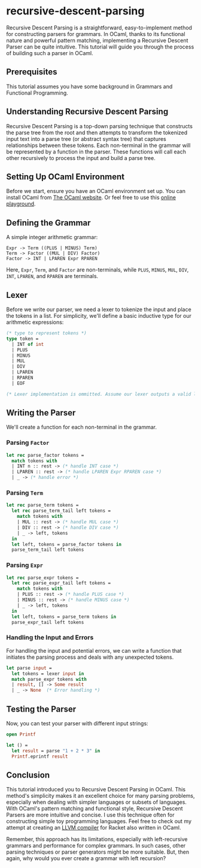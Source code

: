 # recursive-descent-parsing
Recursive Descent Parsing is a straightforward, easy-to-implement method for constructing parsers for grammars. In OCaml, thanks to its functional nature and powerful pattern matching, implementing a Recursive Descent Parser can be quite intuitive. This tutorial will guide you through the process of building such a parser in OCaml. 

## Prerequisites
This tutorial assumes you have some background in Grammars and Functional Programming.

## Understanding Recursive Descent Parsing

Recursive Descent Parsing is a top-down parsing technique that constructs the parse tree from the root and then attempts to transform the tokenized input text into a parse tree (or abstract syntax tree) that captures relationships between these tokens. Each non-terminal in the grammar will be represented by a function in the parser. These functions will call each other recursively to process the input and build a parse tree.

## Setting Up OCaml Environment

Before we start, ensure you have an OCaml environment set up. You can install OCaml from [The OCaml website](https://ocaml.org/docs/install.html). Or feel free to use this [online playground](https://try.ocamlpro.com/).

## Defining the Grammar

A simple integer arithmetic grammar:

```
Expr -> Term ((PLUS | MINUS) Term)
Term -> Factor ((MUL | DIV) Factor)
Factor -> INT | LPAREN Expr RPAREN
```

Here, `Expr`, `Term`, and `Factor` are non-terminals, while `PLUS`, `MINUS`, `MUL`, `DIV`, `INT`, `LPAREN`, and `RPAREN` are terminals.

## Lexer

Before we write our parser, we need a lexer to tokenize the input and place the tokens in a list. For simplicity, we'll define a basic inductive type for our arithmetic expressions:

```ocaml
(* type to represent tokens *)
type token =
  | INT of int
  | PLUS
  | MINUS
  | MUL
  | DIV
  | LPAREN
  | RPAREN
  | EOF

(* Lexer implementation is ommitted. Assume our lexer outputs a valid list of tokens *)
```

## Writing the Parser

We'll create a function for each non-terminal in the grammar.

### Parsing `Factor`

```ocaml
let rec parse_factor tokens =
  match tokens with
  | INT n :: rest -> (* handle INT case *)
  | LPAREN :: rest -> (* handle LPAREN Expr RPAREN case *)
  | _ -> (* handle error *)
```

### Parsing `Term`

```ocaml
let rec parse_term tokens =
  let rec parse_term_tail left tokens =
    match tokens with
    | MUL :: rest -> (* handle MUL case *)
    | DIV :: rest -> (* handle DIV case *)
    | _ -> left, tokens
  in
  let left, tokens = parse_factor tokens in
  parse_term_tail left tokens
```

### Parsing `Expr`

```ocaml
let rec parse_expr tokens =
  let rec parse_expr_tail left tokens =
    match tokens with
    | PLUS :: rest -> (* handle PLUS case *)
    | MINUS :: rest -> (* handle MINUS case *)
    | _ -> left, tokens
  in
  let left, tokens = parse_term tokens in
  parse_expr_tail left tokens
```

### Handling the Input and Errors

For handling the input and potential errors, we can write a function that initiates the parsing process and deals with any unexpected tokens.

```ocaml
let parse input =
  let tokens = lexer input in
  match parse_expr tokens with
  | result, [] -> Some result
  | _ -> None  (* Error handling *)
```

## Testing the Parser

Now, you can test your parser with different input strings:

```ocaml
open Printf

let () =
  let result = parse "1 + 2 * 3" in
  Printf.eprintf result
```

## Conclusion

This tutorial introduced you to Recursive Descent Parsing in OCaml. This method's simplicity makes it an excellent choice for many parsing problems, especially when dealing with simpler languages or subsets of languages. With OCaml's pattern matching and functional style, Recursive Descent Parsers are more intuitive and concise. I use this technique often for constructing simple toy programming languages. Feel free to check out my attempt at creating an [LLVM compiler](https://github.com/vkuppoor/paddle) for Racket also written in OCaml.

Remember, this approach has its limitations, especially with left-recursive grammars and performance for complex grammars. In such cases, other parsing techniques or parser generators might be more suitable. But, then again, why would you ever create a grammar with left recursion?
